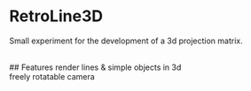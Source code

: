# RetroLine3D
Small experiment for the development of a 3d projection matrix.<br>

<br>
## Features
render lines & simple objects in 3d<br>
freely rotatable camera<br>
